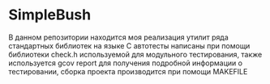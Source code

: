 # SimpleBush
В данном репозитории находится моя реализация утилит ряда стандартных библиотек на языке  С автотесты написаны при помощи библиотеки check.h используемой для модульного тестирования, также используется  gcov report для получения подробной информации о тестировании, сборка проекта производится при помощи MAKEFILE